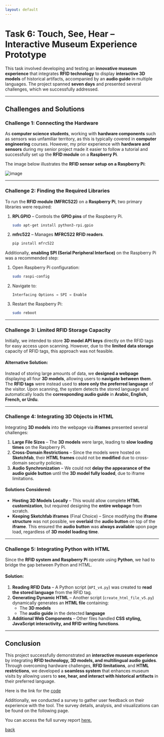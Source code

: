 ```yaml
---
layout: default
---
```


# **Task 6: Touch, See, Hear – Interactive Museum Experience Prototype**  

This task involved developing and testing an **innovative museum experience** that integrates **RFID technology** to display **interactive 3D models** of historical artifacts, accompanied by an **audio guide** in multiple languages. The project spanned **seven days** and presented several challenges, which we successfully addressed.

---

## **Challenges and Solutions**  

### **Challenge 1: Connecting the Hardware**  
As **computer science students**, working with **hardware components** such as sensors was unfamiliar territory, as this is typically covered in **computer engineering** courses. However, my prior experience with **hardware and sensors** during my senior project made it easier to follow a tutorial and successfully set up the **RFID module** on a **Raspberry Pi**.  

The image below illustrates the **RFID sensor setup on a Raspberry Pi**:  

![image](https://github.com/user-attachments/assets/cefa86c4-f72e-4a47-99ed-e7a42ab2a958)  

---

### **Challenge 2: Finding the Required Libraries**  
To run the **RFID module (MFRC522)** on a **Raspberry Pi**, two primary libraries were required:  

1. **RPi.GPIO** – Controls the **GPIO pins** of the Raspberry Pi.  
   ```sh
   sudo apt-get install python3-rpi.gpio
   ```  
2. **mfrc522** – Manages **MFRC522 RFID readers**.  
   ```sh
   pip install mfrc522
   ```  

Additionally, **enabling SPI (Serial Peripheral Interface)** on the Raspberry Pi was a recommended step:  

1. Open Raspberry Pi configuration:  
   ```sh
   sudo raspi-config
   ```  
2. Navigate to:  
   ```
   Interfacing Options → SPI → Enable
   ```  
3. Restart the Raspberry Pi:  
   ```sh
   sudo reboot
   ```

---

### **Challenge 3: Limited RFID Storage Capacity**  
Initially, we intended to store **3D model API keys** directly on the RFID tags for easy access upon scanning. However, due to the **limited data storage** capacity of RFID tags, this approach was not feasible.  

#### **Alternative Solution:**  
Instead of storing large amounts of data, we **designed a webpage** displaying all four **3D models**, allowing users to **navigate between them**. The **RFID tags** were instead used to **store only the preferred language** of the visitor. Upon scanning, the system detects the stored language and automatically loads the **corresponding audio guide** in **Arabic, English, French, or Urdu**.  

---

### **Challenge 4: Integrating 3D Objects in HTML**  
Integrating **3D models** into the webpage via **iframes** presented several challenges:  

1. **Large File Sizes** – The **3D models** were large, leading to **slow loading times** on the Raspberry Pi.  
2. **Cross-Domain Restrictions** – Since the models were hosted on **Sketchfab**, their **HTML frames** could not be **modified** due to cross-domain security policies.  
3. **Audio Synchronization** – We could not **delay the appearance of the audio guide button** until the **3D model fully loaded**, due to iframe limitations.  

#### **Solutions Considered:**  
- **Hosting 3D Models Locally** – This would allow complete **HTML customization**, but required designing the **entire webpage** from scratch.  
- **Keeping Sketchfab iframes** (Final Choice) – Since modifying the **iframe structure** was not possible, we **overlaid** the **audio button** on top of the **iframe**. This ensured the **audio button** was **always available** upon page load, regardless of **3D model loading time**.  

---

### **Challenge 5: Integrating Python with HTML**  
Since the **RFID system and Raspberry Pi** operate using **Python**, we had to bridge the gap between Python and HTML.  

#### **Solution:**  
1. **Reading RFID Data** – A Python script (`API_v4.py`) was created to **read the stored language** from the RFID tag.  
2. **Generating Dynamic HTML** – Another script (`create_html_file_v5.py`) dynamically generates an **HTML file** containing:  
   - The **3D models**  
   - The **audio guide** in the detected **language**  
3. **Additional Web Components** – Other files handled **CSS styling, JavaScript interactivity, and RFID writing functions**.  

---

## **Conclusion**  
This project successfully demonstrated an **interactive museum experience** by integrating **RFID technology, 3D models, and multilingual audio guides**. Through overcoming hardware challenges, **RFID limitations**, and **HTML restrictions**, we developed a **seamless system** that enhances museum visits by allowing users to **see, hear, and interact with historical artifacts** in their preferred language.

Here is the link for the [code](https://github.com/Leen-QM/Raspberry)

Additionally, we conducted a survey to gather user feedback on their experience with the tool. The survey details, analysis, and visualizations can be found on the following page.

You can access the full survey report [here.](./Task7.md)


[back](./)
